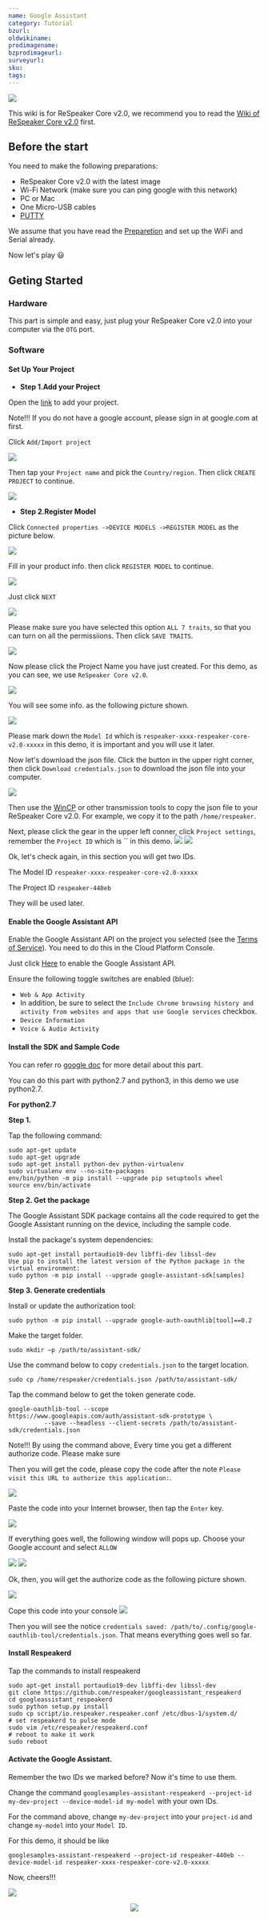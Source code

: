 ```yaml
---
name: Google Assistant
category: Tutorial
bzurl: 
oldwikiname: 
prodimagename: 
bzprodimageurl: 
surveyurl: 
sku: 
tags: 
---
```


![](https://files.seeedstudio.com/wiki/Google-Assitant/img/Front.jpg)


This wiki is for ReSpeaker Core v2.0, we recommend you to read the [Wiki of ReSpeaker Core v2.0](http://wiki.seeedstudio.com/ReSpeaker_Core_v2.0/#preparation) first.

## Before the start

You need to make the following preparations:

- ReSpeaker Core v2.0 with the latest image
- Wi-Fi Network (make sure you can ping google with this network)
- PC or Mac
- One Micro-USB cables
- [PUTTY](https://www.chiark.greenend.org.uk/~sgtatham/putty/latest.html)

We assume that you have read the [Preparetion](http://wiki.seeedstudio.com/ReSpeaker_Core_v2.0/#preparation) and set up the WiFi and Serial already. 

Now let's play 😃

## Geting Started

### Hardware

This part is simple and easy, just plug your ReSpeaker Core v2.0 into your computer via the `OTG` port.

### Software

#### Set Up Your Project

- **Step 1.Add your Project** 

Open the [link](https://console.actions.google.com/?pli=1) to add your project.

Note!!!
    If you do not have a google account, please sign in at google.com at first. 


Click `Add/Import project`

![](https://files.seeedstudio.com/wiki/Google-Assitant/img/Google_0.png)


Then tap your `Project name` and pick the `Country/region`. Then click `CREATE PROJECT` to continue.

![](https://files.seeedstudio.com/wiki/Google-Assitant/img/Google_1.png)


- **Step 2.Register Model** 


Click `Connected properties ->DEVICE MODELS ->REGISTER MODEL` as the picture below.

![](https://files.seeedstudio.com/wiki/Google-Assitant/img/Google_2.png)



Fill in your product info. then click `REGISTER MODEL` to continue.

![](https://files.seeedstudio.com/wiki/Google-Assitant/img/Google_3.png)



Just click `NEXT`

![](https://files.seeedstudio.com/wiki/Google-Assitant/img/Google_4.png)



Please make sure you have selected this option `ALL 7 traits`, so that you can turn on all the permissiions. Then click `SAVE TRAITS`.

![](https://files.seeedstudio.com/wiki/Google-Assitant/img/Google_5.png)



Now please click the Project Name you have just created. For this demo, as you can see, we use `ReSpeaker Core v2.0`.

![](https://files.seeedstudio.com/wiki/Google-Assitant/img/Google_6.png)



You will see some info. as the following picture shown.

![](https://files.seeedstudio.com/wiki/Google-Assitant/img/Google_7.png)


Please mark down the `Model Id` which is `respeaker-xxxx-respeaker-core-v2.0-xxxxx` in this demo, it is important and you will use it later.



Now let's download the json file. Click the button in the upper right corner, then click `Download credentials.json` to download the json file into your computer.

![](https://files.seeedstudio.com/wiki/Google-Assitant/img/Google_8.png)

Then use the [WinCP](https://winscp.net/eng/docs/lang:chs) or other transmission tools to copy the json file to your ReSpeaker Core v2.0. 
For example, we copy it to the path `/home/respeaker`.


Next, please click the gear in the upper left conner, click `Project settings`, remember the `Project ID` which is `` in this demo.
![](https://files.seeedstudio.com/wiki/Google-Assitant/img/Google_9.png)
![](https://files.seeedstudio.com/wiki/Google-Assitant/img/Google_10.png)


Ok, let's check again, in this section you will get two IDs. 

The  Model ID `respeaker-xxxx-respeaker-core-v2.0-xxxxx`

The Project ID `respeaker-440eb`

They will be used later.


#### Enable the Google Assistant API

Enable the Google Assistant API on the project you selected (see the [Terms of Service](https://developers.google.com/assistant/sdk/terms-of-service)). You need to do this in the Cloud Platform Console.

Just click [Here](https://console.developers.google.com/apis/api/embeddedassistant.googleapis.com/overview) to enable the Google Assistant API.


Ensure the following toggle switches are enabled (blue):

- `Web & App Activity`
- In addition, be sure to select the `Include Chrome browsing history and activity from websites and apps that use Google services` checkbox.
- `Device Information`
- `Voice & Audio Activity`



#### Install the SDK and Sample Code

You can refer ro [google doc](https://developers.google.com/assistant/sdk/guides/service/python/embed/install-sample) for more detail about this part.

You can do this part with python2.7 and python3, in this demo we use python2.7.

**For python2.7**

**Step 1.**

Tap the following command:
```
sudo apt-get update
sudo apt-get upgrade
sudo apt-get install python-dev python-virtualenv
sudo virtualenv env --no-site-packages  
env/bin/python -m pip install --upgrade pip setuptools wheel
source env/bin/activate

```


**Step 2. Get the package**

The Google Assistant SDK package contains all the code required to get the Google Assistant running on the device, including the sample code.

Install the package's system dependencies:

```
sudo apt-get install portaudio19-dev libffi-dev libssl-dev
Use pip to install the latest version of the Python package in the virtual environment:
sudo python -m pip install --upgrade google-assistant-sdk[samples]

```



**Step 3. Generate credentials**

Install or update the authorization tool:

```
sudo python -m pip install --upgrade google-auth-oauthlib[tool]==0.2
```

Make the target folder.

```
sudo mkdir –p /path/to/assistant-sdk/
```

Use the command below to copy `credentials.json` to the target location.

```
sudo cp /home/respeaker/credentials.json /path/to/assistant-sdk/ 
```

Tap the command below to get the token generate code.

```
google-oauthlib-tool --scope https://www.googleapis.com/auth/assistant-sdk-prototype \
          --save --headless --client-secrets /path/to/assistant-sdk/credentials.json

```

Note!!!
    By using the command above, Every time you get a different authorize code. Please make sure


Then you will get the code, please copy the code after the note `Please visit this URL to authorize this application:`.

![](https://files.seeedstudio.com/wiki/Google-Assitant/img/code0.png)


Paste the code into your Internet browser, then tap the `Enter` key.

![](https://files.seeedstudio.com/wiki/Google-Assitant/img/code1.png)


If everything goes well, the following window will pops up. Choose your Google account and select `ALLOW`

![](https://files.seeedstudio.com/wiki/Google-Assitant/img/code2.png)
![](https://files.seeedstudio.com/wiki/Google-Assitant/img/code3.png)


Ok, then, you will get the authorize code as the following picture shown.


![](https://files.seeedstudio.com/wiki/Google-Assitant/img/code4.png)


Cope this code into your console
![](https://files.seeedstudio.com/wiki/Google-Assitant/img/code5.png)


Then you will see the notice `credentials saved: /path/to/.config/google-oauthlib-tool/credentials.json`. That means everything goes well so far.




#### Install Respeakerd

Tap the commands to install respeakerd

```
sudo apt-get install portaudio19-dev libffi-dev libssl-dev
git clone https://github.com/respeaker/googleassistant_respeakerd
cd googleassistant_respeakerd
sudo python setup.py install
sudo cp script/io.respeaker.respeaker.conf /etc/dbus-1/system.d/
# set respeakerd to pulse mode
sudo vim /etc/respeaker/respeakerd.conf 
# reboot to make it work
sudo reboot
```


#### Activate the Google Assistant.

Remember the two IDs we marked before? Now it's time to use them. 

Change the command `googlesamples-assistant-respeakerd --project-id my-dev-project --device-model-id my-model` with your own IDs.


For the command above, change `my-dev-project` into your `project-id` and change `my-model` into your `Model ID`.

For this demo, it should be like

```
googlesamples-assistant-respeakerd --project-id respeaker-440eb --device-model-id respeaker-xxxx-respeaker-core-v2.0-xxxxx
```

Now, cheers!!!

![](https://files.seeedstudio.com/wiki/Google-Assitant/img/codel.png)<br /><p style="text-align:center"><a href="https://www.seeedstudio.com/act-4.html?utm_source=wiki&utm_medium=wikibanner&utm_campaign=newproducts" target="_blank"><img src="https://files.seeedstudio.com/wiki/Wiki_Banner/new_product.jpg" /></a></p>